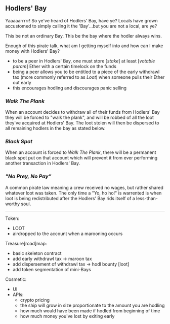 ## Hodlers' Bay

Yaaaaarrrrr! So ye've heard of Hodlers' Bay, have ye? Locals have grown accustomed to simply calling it the 'Bay'...but you are not a local, are ye?

This be not an ordinary Bay. This be the bay where the hodler always wins. 

Enough of this pirate talk, what am I getting myself into and how can I make money with Hodlers' Bay?
- to be a peer in Hodlers' Bay, one must store [_stake_] at least [_votable param_] Ether with a certain timelock on the funds
- being a peer allows you to be entitled to a piece of the early withdrawl tax (more commonly referred to as _Loot_) when someone pulls their Ether out early
- this encourages hodling and discourages panic selling


### *Walk The Plank*
When an account decides to withdraw all of their funds from Hodlers' Bay they will be forced to "walk the plank", and will be robbed of all the loot they've acquired at Hodlers' Bay. The loot stolen will then be dispersed to all remaining hodlers in the bay as stated below.

### *Black Spot*
When an account is forced to _Walk The Plank_, there will be a permanent black spot put on that account which will prevent it from ever performing another transaction in Hodlers' Bay.

### *"No Prey, No Pay"*
A common pirate law meaning a crew received no wages, but rather shared whatever loot was taken. The only time a "Yo, ho ho!" is warrented is when loot is being redistributed after the Hodlers' Bay rids itself of a less-than-worthy soul.

---

Token:
- LOOT
- airdropped to the account when a marooning occurs


Treasure[road]map:
- basic skeleton contract
- add early withdrawl tax -> maroon tax
- add dispersement of withdrawl tax -> hodl bounty [loot]
- add token segmentation of mini-Bays 


Cosmetic:
- UI
- APIs:
	- crypto pricing
	- the ship will grow in size proportionate to the amount you are hodling
	- how much would have been made if hodled from beginning of time
	- how much money you've lost by exiting early
